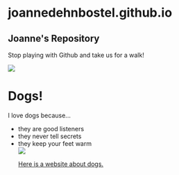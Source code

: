 # joannedehnbostel.github.io
<!DOCTYPE html>
<body>
<h2 title="Header">Joanne's Repository</h2>
<p title="More of the same">Stop playing with Github and take us for a walk!</p>
<img src="https://user-images.githubusercontent.com/91526700/135127087-714219eb-79f6-4f07-9428-e47a18c97806.png" >
</body>
</html>


<h1> Dogs! </h1>
<p> I love dogs because... <p>
  <body>
    <ul>
      <li>they are good listeners</li>
      <li>they never tell secrets</li>
      <li>they keep your feet warm</li>
      </body>
<img src="https://user-images.githubusercontent.com/91526700/135127087-714219eb-79f6-4f07-9428-e47a18c97806.png" >
  
<a href="https://www.nationalgeographic.com/animals/mammals/facts/domestic-dog/">Here is a website about dogs.</a>

